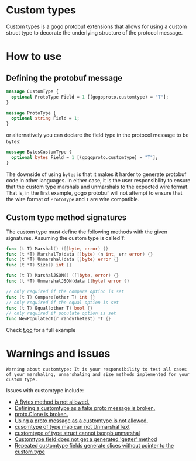 # Custom types

Custom types is a gogo protobuf extensions that allows for using a custom
struct type to decorate the underlying structure of the protocol message.

# How to use

## Defining the protobuf message

```proto
message CustomType {
  optional ProtoType Field = 1 [(gogoproto.customtype) = "T"];
}

message ProtoType {
  optional string Field = 1;
}
```

or alternatively you can declare the field type in the protocol message to be
`bytes`:

```proto
message BytesCustomType {
  optional bytes Field = 1 [(gogoproto.customtype) = "T"];
}
```

The downside of using `bytes` is that it makes it harder to generate protobuf
code in other languages. In either case, it is the user responsibility to
ensure that the custom type marshals and unmarshals to the expected wire
format. That is, in the first example, gogo protobuf will not attempt to ensure
that the wire format of `ProtoType` and `T` are wire compatible.

## Custom type method signatures

The custom type must define the following methods with the given
signatures. Assuming the custom type is called `T`:

```go
func (t T) Marshal() ([]byte, error) {}
func (t *T) MarshalTo(data []byte) (n int, err error) {}
func (t *T) Unmarshal(data []byte) error {}
func (t *T) Size() int {}

func (t T) MarshalJSON() ([]byte, error) {}
func (t *T) UnmarshalJSON(data []byte) error {}

// only required if the compare option is set
func (t T) Compare(other T) int {}
// only required if the equal option is set
func (t T) Equal(other T) bool {}
// only required if populate option is set
func NewPopulatedT(r randyThetest) *T {}
```

Check [t.go](test/t.go) for a full example

# Warnings and issues

`Warning about customtype: It is your responsibility to test all cases of your marshaling, unmarshaling and size methods implemented for your custom type.`

Issues with customtype include:
  * <a href="https://github.com/crx666/protobuf/issues/199">A Bytes method is not allowed.<a/>
  * <a href="https://github.com/crx666/protobuf/issues/132">Defining a customtype as a fake proto message is broken.</a>
  * <a href="https://github.com/crx666/protobuf/issues/147">proto.Clone is broken.</a>
  * <a href="https://github.com/crx666/protobuf/issues/125">Using a proto message as a customtype is not allowed.</a>
  * <a href="https://github.com/crx666/protobuf/issues/200">cusomtype of type map can not UnmarshalText</a>
  * <a href="https://github.com/crx666/protobuf/issues/201">customtype of type struct cannot jsonpb unmarshal</a>
  * <a href="https://github.com/crx666/protobuf/issues/477">Customtype field does not get a generated 'getter' method</a>
  * <a href="https://github.com/crx666/protobuf/issues/478">Repeated customtype fields generate slices without pointer to the custom type </a>

